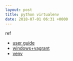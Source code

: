 ```yaml
---
layout: post
title: python virtualenv
date: 2018-07-01 06:31 +0000
---
```



ref
* [user guide](https://virtualenv.pypa.io/en/stable/userguide/)
* [windows+vagrant](https://github.com/gratipay/gratipay.com/issues/2327)
* [venv](https://docs.python.org/3/library/venv.html)
